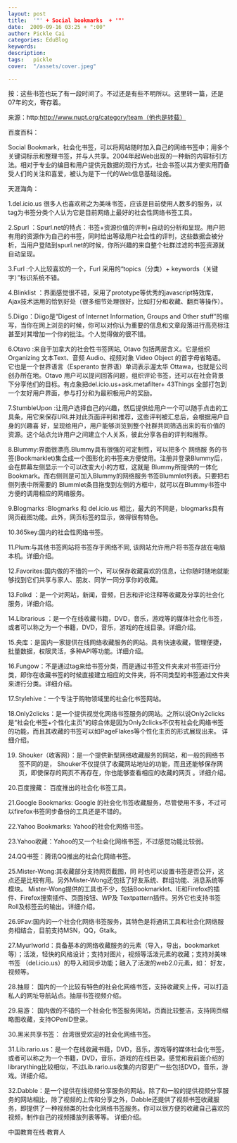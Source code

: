 ```yaml
---
layout: post  
title:  '"' + Social bookmarks  + '"'
date:  2009-09-16 03:25 + ":00" 
author: Pickle Cai  
categories: EduBlog  
keywords: 
description:   
tags:	pickle   
cover:  "/assets/cover.jpeg"  

---  
```

    
按：这些书签也玩了有一段时间了。不过还是有些不明所以。这里转一篇，还是07年的文，寄存着。



来源：http:http://www.nupt.org/category/team（他也是转载）



 



百度百科：



Social Bookmark，社会化书签，可以将网站随时加入自己的网络书签中；用多个关键词标示和整理书签，并与人共享。2004年起Web出现的一种新的内容标引方法。相对于专业的编目和用户提供元数据的现行方式，社会书签以其方便实用而备受人们的关注和喜爱，被认为是下一代的Web信息基础设施。



 



天涯海角：





1.del.icio.us 很多人也喜欢称之为美味书签，应该是目前使用人数多的服务，以tag为书签分类个人认为它是目前网络上最好的社会性网络书签工具。

2.Spurl ：Spurl.net的特点：书签+资源价值的评判+自动的分析和呈现。用户把有用的资源作为自己的书签，同时给出等级用户社会性的评判，这些数据会被分析，当用户登陆到spurl.net的时候，你所兴趣的来自整个社群过滤的书签资源就自动呈现。

3.Furl :个人比较喜欢的一个，Furl 采用的“topics（分类）+ keywords（关键字）”标识系统不错。

4.Blinklist ：界面感觉很不错，采用了prototype等优秀的javascript特效库，Ajax技术运用的恰到好处（很多细节处理很好，比如打分和收藏、翻页等操作）。

5.Diigo：Diigo是“Digest of Internet Information, Groups and Other stuff”的缩写，当你在网上浏览的时候，你可以对你认为重要的信息和文章段落进行高亮标注甚至对其增加一个你的批注。个人觉得做的很不错。

6.Otavo :来自于加拿大的社会性书签网站, Otavo 包括两层含义。它是组织 Organizing 文本Text、音频 Audio、视频对象 Video Object 的首字母省略语。它也是一个世界语言（Esperanto 世界语）单词表示渥太华 Ottawa，也就是公司创办所在地。Otavo 用户可以提问回答问题，组织评论书签，还可以在社会背景下分享他们的目标。有点象把del.icio.us+ask.metafilter+ 43Things 全部打包到一个友好用户界面，参与打分和为最积极用户的奖励。

7.StumbleUpon :让用户选择自己的兴趣，然后提供给用户一个可以随手点击的工具条，用它来保存URL并对此页面评判和推荐，这些评判被汇总后，会根据用户自身的兴趣喜 好，呈现给用户，用户能够浏览到整个社群共同筛选出来的有价值的资源。这个站点允许用户之间建立个人关系，彼此分享各自的评判和推荐。

8.Blummy:界面很漂亮.Blummy具有很强的可定制性，可以把多个 网络服 务的书签(Bookmarklet)集合成一个图形化的书签来方便使用。注册并登录Blummy后，会在屏幕左侧显示一个可以改变大小的方框，这就是 Blummy所提供的一体化Bookmark。而右侧则是可加入Blummy的网络服务书签Blummlet列表。只要把右侧列表中所需要的 Blummlet条目拖曳到左侧的方框中，就可以在Blummy书签中方便的调用相应的网络服务。

9.Blogmarks :Blogmarks 和 del.icio.us 相比，最大的不同是，blogmarks具有网页截图功能。此外，网页标签的显示，做得很有特色。

10.365key:国内的社会性网络书签。

11.Plum:与其他书签网站将书签存于网络不同, 该网站允许用户将书签存放在电脑本机。详细介绍。

12.Favorites:国内做的不错的一个，可以保存收藏喜欢的信息，让你随时随地就能够找到它们共享与家人、朋友、同学一同分享你的收藏。

13.Folkd ：是一个对网站，新闻，音频，日志和评论注释等收藏及分享的社会化服务，详细介绍。

14.Librarious ：是一个在线收藏书籍，DVD，音乐，游戏等的媒体社会化书签，或者可以称之为一个书籍，DVD，音乐，游戏的在线目录。详细介绍。

15.央库：是国内一家提供在线网络收藏服务的网站。具有快速收藏，管理便捷，批量数据，权限灵活，多种API等功能。详细介绍。

16.Fungow：不是通过tag来给书签分类，而是通过书签文件夹来对书签进行分类，即你在收藏书签的时候直接建立相应的文件夹，将不同类型的书签通过文件夹来进行分类。详细介绍。

17.Stylehive：一个专注于购物领域里的社会化书签网站。

18.Only2clicks：是一个提供视觉化网络书签服务的网站。之所以说Only2clicks是“社会化书签+个性化主页”的综合体是因为Only2clicks不仅有社会化网络书签的功能，而且其收藏的书签可以如PageFlakes等个性化主页的形式展现出来。 详细介绍。

19. Shouker（收客网）：是一个提供新型网络收藏服务的网站，和一般的网络书签不同的是， Shouker不仅提供了收藏网站地址的功能，而且还能够保存网页，即使保存的网页不再存在，你也能够查看相应的收藏的网页 。详细介绍。

20.百度搜藏： 百度推出的社会化书签工具。

21.Google Bookmarks: Google 的社会化书签收藏服务，尽管使用不多，不过可以firefox书签同步备份的工具还是不错的。

22.Yahoo Bookmarks: Yahoo的社会化网络书签。

23.Yahoo收藏：Yahoo的又一个社会化网络书签，不过感觉功能比较弱。

24.QQ书签：腾讯QQ推出的社会化网络书签。

25.Mister-Wong:其收藏部分支持网页截图，同 时也可以设置书签是否公开，这点还是比较有用。另外Mister-Wong还包括了好友系统、群组功能、消息系统等模块。 Mister-Wong提供的工具也不少，包括Bookmarklet、IE和Firefox的插件、Firefox搜索插件、页面按钮、WP及 Textpattern插件。另外它也支持书签Roll及标签云的输出。详细介绍。

26.9Fav:国内的一个社会化网络书签服务，其特色是将通讯工具和社会化网络服务相结合，目前支持MSN，QQ，Gtalk。

27.Myurlworld：具备基本的网络收藏服务的元素（导入，导出，bookmarket等）；活泼，轻快的风格设计；支持对图片，视频等活泼元素的收藏；支持对美味书签 （del.icio.us）的导入和同步功能；融入了活泼的web2.0元素，如： 好友，视频等。

28.抽屉： 国内的一个比较有特色的社会化网络书签，支持收藏夹上传，可以打造私人的网址导航站点。抽屉书签视频介绍。

29.易游： 国内做的不错的一个社会化书签服务网站，页面比较整洁，支持网页缩略图收藏，支持OPenID登录。

30.黑米共享书签： 台湾很受欢迎的社会化网络书签。

31.Lib.rario.us：是一个在线收藏书籍，DVD，音乐，游戏等的媒体社会化书签，或者可以称之为一个书籍，DVD，音乐，游戏的在线目录。感觉和我前面介绍的librarything比较相似，不过Lib.rario.us收集的内容更广一些包括DVD，音乐，游戏。详细介绍。

32.Dabble：是一个提供在线视频分享服务的网站。除了和一般的提供视频分享服务的网站相比，除了视频的上传和分享之外，Dabble还提供了视频书签收藏服务，即提供了一种视频类的社会化网络书签服务。你可以很方便的收藏自己喜欢的视频，制作自己的视频播放列表等等。 详细介绍。



		    
 中国教育在线·教育人

